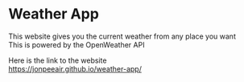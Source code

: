 # Weather App

This website gives you the current weather from any place you want  
This is powered by the OpenWeather API

Here is the link to the website  
https://jonpeeair.github.io/weather-app/
